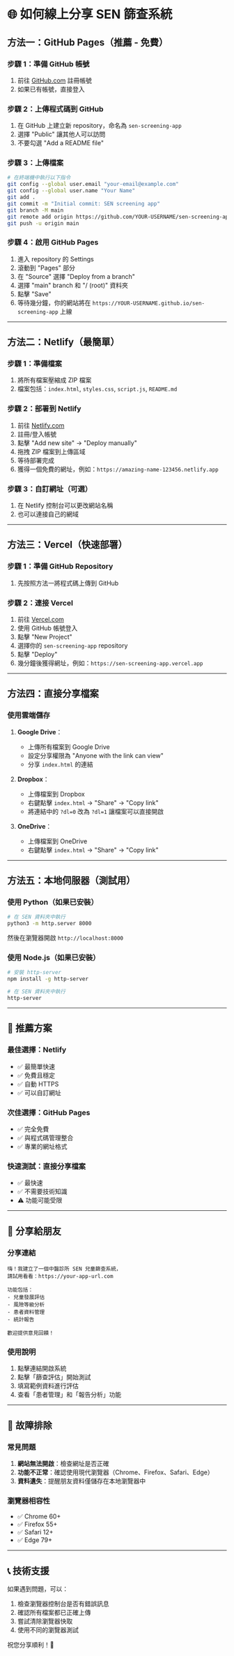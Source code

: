 # 🌐 如何線上分享 SEN 篩查系統

## 方法一：GitHub Pages（推薦 - 免費）

### 步驟 1：準備 GitHub 帳號
1. 前往 [GitHub.com](https://github.com) 註冊帳號
2. 如果已有帳號，直接登入

### 步驟 2：上傳程式碼到 GitHub
1. 在 GitHub 上建立新 repository，命名為 `sen-screening-app`
2. 選擇 "Public" 讓其他人可以訪問
3. 不要勾選 "Add a README file"

### 步驟 3：上傳檔案
```bash
# 在終端機中執行以下指令
git config --global user.email "your-email@example.com"
git config --global user.name "Your Name"
git add .
git commit -m "Initial commit: SEN screening app"
git branch -M main
git remote add origin https://github.com/YOUR-USERNAME/sen-screening-app.git
git push -u origin main
```

### 步驟 4：啟用 GitHub Pages
1. 進入 repository 的 Settings
2. 滾動到 "Pages" 部分
3. 在 "Source" 選擇 "Deploy from a branch"
4. 選擇 "main" branch 和 "/ (root)" 資料夾
5. 點擊 "Save"
6. 等待幾分鐘，你的網站將在 `https://YOUR-USERNAME.github.io/sen-screening-app` 上線

---

## 方法二：Netlify（最簡單）

### 步驟 1：準備檔案
1. 將所有檔案壓縮成 ZIP 檔案
2. 檔案包括：`index.html`, `styles.css`, `script.js`, `README.md`

### 步驟 2：部署到 Netlify
1. 前往 [Netlify.com](https://netlify.com)
2. 註冊/登入帳號
3. 點擊 "Add new site" → "Deploy manually"
4. 拖拽 ZIP 檔案到上傳區域
5. 等待部署完成
6. 獲得一個免費的網址，例如：`https://amazing-name-123456.netlify.app`

### 步驟 3：自訂網址（可選）
1. 在 Netlify 控制台可以更改網站名稱
2. 也可以連接自己的網域

---

## 方法三：Vercel（快速部署）

### 步驟 1：準備 GitHub Repository
1. 先按照方法一將程式碼上傳到 GitHub

### 步驟 2：連接 Vercel
1. 前往 [Vercel.com](https://vercel.com)
2. 使用 GitHub 帳號登入
3. 點擊 "New Project"
4. 選擇你的 `sen-screening-app` repository
5. 點擊 "Deploy"
6. 幾分鐘後獲得網址，例如：`https://sen-screening-app.vercel.app`

---

## 方法四：直接分享檔案

### 使用雲端儲存
1. **Google Drive**：
   - 上傳所有檔案到 Google Drive
   - 設定分享權限為 "Anyone with the link can view"
   - 分享 `index.html` 的連結

2. **Dropbox**：
   - 上傳檔案到 Dropbox
   - 右鍵點擊 `index.html` → "Share" → "Copy link"
   - 將連結中的 `?dl=0` 改為 `?dl=1` 讓檔案可以直接開啟

3. **OneDrive**：
   - 上傳檔案到 OneDrive
   - 右鍵點擊 `index.html` → "Share" → "Copy link"

---

## 方法五：本地伺服器（測試用）

### 使用 Python（如果已安裝）
```bash
# 在 SEN 資料夾中執行
python3 -m http.server 8000
```
然後在瀏覽器開啟 `http://localhost:8000`

### 使用 Node.js（如果已安裝）
```bash
# 安裝 http-server
npm install -g http-server

# 在 SEN 資料夾中執行
http-server
```

---

## 🎯 推薦方案

### 最佳選擇：**Netlify**
- ✅ 最簡單快速
- ✅ 免費且穩定
- ✅ 自動 HTTPS
- ✅ 可以自訂網址

### 次佳選擇：**GitHub Pages**
- ✅ 完全免費
- ✅ 與程式碼管理整合
- ✅ 專業的網址格式

### 快速測試：**直接分享檔案**
- ✅ 最快速
- ✅ 不需要技術知識
- ⚠️ 功能可能受限

---

## 📱 分享給朋友

### 分享連結
```
嗨！我建立了一個中醫診所 SEN 兒童篩查系統，
請試用看看：https://your-app-url.com

功能包括：
- 兒童發展評估
- 風險等級分析
- 患者資料管理
- 統計報告

歡迎提供意見回饋！
```

### 使用說明
1. 點擊連結開啟系統
2. 點擊「篩查評估」開始測試
3. 填寫範例資料進行評估
4. 查看「患者管理」和「報告分析」功能

---

## 🔧 故障排除

### 常見問題
1. **網站無法開啟**：檢查網址是否正確
2. **功能不正常**：確認使用現代瀏覽器（Chrome、Firefox、Safari、Edge）
3. **資料遺失**：提醒朋友資料僅儲存在本地瀏覽器中

### 瀏覽器相容性
- ✅ Chrome 60+
- ✅ Firefox 55+
- ✅ Safari 12+
- ✅ Edge 79+

---

## 📞 技術支援

如果遇到問題，可以：
1. 檢查瀏覽器控制台是否有錯誤訊息
2. 確認所有檔案都已正確上傳
3. 嘗試清除瀏覽器快取
4. 使用不同的瀏覽器測試

祝您分享順利！🎉

